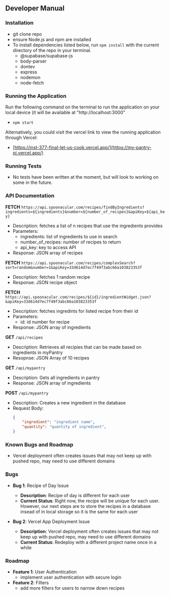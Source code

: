 ## Developer Manual

### Installation

* git clone repo
* ensure Node.js and npm are installed
* To install dependencies listed below, run `npm install` with the current directory of the repo in your terminal.
  * @supabase/supabase-js
  * body-parser
  * dontev
  * express
  * nodemon
  * node-fetch


### Running the Application

Run the following command on the terminal to run the application on your local device (it will be available at "http://localhost:3000"
* `npm start`

Alternatively, you could visit the vercel link to view the running application through Vercel:
* [https://inst-377-final-let-us-cook.vercel.app/](https://my-pantry-pi.vercel.app/)

### Running Tests
* No tests have been written at the moment, but will look to working on some in the future.

### API Documentation

**FETCH** `https://api.spoonacular.com/recipes/findByIngredients?ingredients=${ingredients}&number=${number_of_recipes}&apiKey=${api_key}`
  * Description: fetches a list of n recipes that use the ingredients provides
  * Parameters:
    * ingredients: list of ingredients to use in search
    * number_of_recipes: number of recipes to return
    * api_key: key to access API
  * Response: JSON array of recipes

**FETCH** `https://api.spoonacular.com/recipes/complexSearch?sort=random&number=1&apiKey=33d614d7ec7f49f3abc66a103823353f`
* Description: fetches 1 random recipe
* Response: JSON recipe object

**FETCH** `https://api.spoonacular.com/recipes/${id}/ingredientWidget.json?&apiKey=33d614d7ec7f49f3abc66a103823353f`
* Description: fetches ingredints for listed recipe from their id
* Parameters:
  * id: id number for recipe
* Response: JSON array of ingredients

**GET** `/api/recipes`
* Description: Retrieves all recipies that can be made based on ingredients in myPantry
* Resopnse: JSON Array of 10 recipes 

**GET** `/api/mypantry`
* Description: Gets all ingredients in pantry
* Response: JSON array of ingredients

**POST** `/api/mypantry`
* Description: Creates a new ingredient in the database
* Request Body:
    ```json
    {
        "ingredient": "ingredient name",
        "quantity": "quantity of ingredient",
    }
    ```

### Known Bugs and Roadmap
* Vercel deployment often creates issues that may not keep up with pushed repo, may need to use different domains

### Bugs
- **Bug 1**: Recipe of Day Issue
   - **Description**: Recipe of day is different for each user
   - **Current Status**: Right now, the recipe will be unique for each user. However, our next steps are to store the recipes in a database insead of in local storage so it is the same for each user

- **Bug 2**: Vercel App Deployment Issue
  - **Description**: Vercel deployment often creates issues that may not keep up with pushed repo, may need to use different domains
  - **Current Status**: Redeploy with a different project name once in a while
### Roadmap
- **Feature 1**: User Authentication
  - implement user authentication with secure login
- **Feature 2**: Filters
  - add more filters for users to narrow down recipes